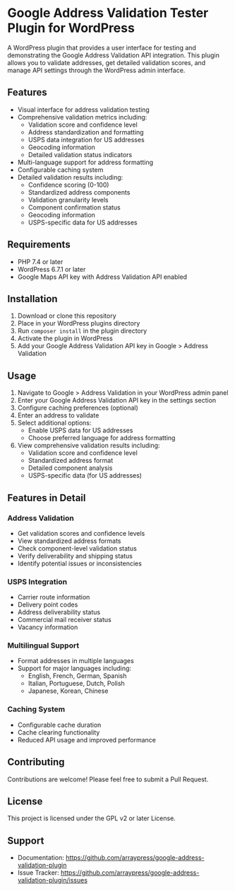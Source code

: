 # Google Address Validation Tester Plugin for WordPress

A WordPress plugin that provides a user interface for testing and demonstrating the Google Address Validation API integration. This plugin allows you to validate addresses, get detailed validation scores, and manage API settings through the WordPress admin interface.

## Features

- Visual interface for address validation testing
- Comprehensive validation metrics including:
    - Validation score and confidence level
    - Address standardization and formatting
    - USPS data integration for US addresses
    - Geocoding information
    - Detailed validation status indicators
- Multi-language support for address formatting
- Configurable caching system
- Detailed validation results including:
    - Confidence scoring (0-100)
    - Standardized address components
    - Validation granularity levels
    - Component confirmation status
    - Geocoding information
    - USPS-specific data for US addresses

## Requirements

- PHP 7.4 or later
- WordPress 6.7.1 or later
- Google Maps API key with Address Validation API enabled

## Installation

1. Download or clone this repository
2. Place in your WordPress plugins directory
3. Run `composer install` in the plugin directory
4. Activate the plugin in WordPress
5. Add your Google Address Validation API key in Google > Address Validation

## Usage

1. Navigate to Google > Address Validation in your WordPress admin panel
2. Enter your Google Address Validation API key in the settings section
3. Configure caching preferences (optional)
4. Enter an address to validate
5. Select additional options:
    - Enable USPS data for US addresses
    - Choose preferred language for address formatting
6. View comprehensive validation results including:
    - Validation score and confidence level
    - Standardized address format
    - Detailed component analysis
    - USPS-specific data (for US addresses)

## Features in Detail

### Address Validation
- Get validation scores and confidence levels
- View standardized address formats
- Check component-level validation status
- Verify deliverability and shipping status
- Identify potential issues or inconsistencies

### USPS Integration
- Carrier route information
- Delivery point codes
- Address deliverability status
- Commercial mail receiver status
- Vacancy information

### Multilingual Support
- Format addresses in multiple languages
- Support for major languages including:
    - English, French, German, Spanish
    - Italian, Portuguese, Dutch, Polish
    - Japanese, Korean, Chinese

### Caching System
- Configurable cache duration
- Cache clearing functionality
- Reduced API usage and improved performance

## Contributing

Contributions are welcome! Please feel free to submit a Pull Request.

## License

This project is licensed under the GPL v2 or later License.

## Support

- Documentation: https://github.com/arraypress/google-address-validation-plugin
- Issue Tracker: https://github.com/arraypress/google-address-validation-plugin/issues